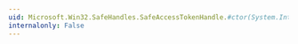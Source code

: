 ```yaml
---
uid: Microsoft.Win32.SafeHandles.SafeAccessTokenHandle.#ctor(System.IntPtr)
internalonly: False
---
```


